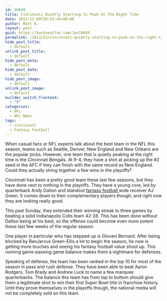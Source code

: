 ```yaml
---
id: 10649
title: Cincinnati Quietly Starting To Peak At The Right Time
date: 2013-12-09T20:54:44+00:00
author: Matt B.
layout: post
guid: https://backseatfan.com/?p=10649
permalink: /2013/12/cincinnati-quietly-starting-to-peak-at-the-right-time/
hide_post_title:
  - default
unlink_post_title:
  - default
hide_post_meta:
  - default
hide_post_date:
  - default
hide_post_image:
  - default
unlink_post_image:
  - default
builder_switch_frontend:
  - "0"
categories:
  - NFL
  - NFL News
tags:
  - cincinnati
  - Fantasy Football
---
```


<div class="entry">
  <p>
    When casual fans or NFL experts talk about the best team in the NFL this season, teams such as Seattle, Denver, New England and New Orleans are the popular picks. However, one team that is quietly peaking at the right time is the Cincinnati Bengals. At 9-4, they have a shot at picking up the #2 seed in the AFC if they can finish with the same record as New England. Could they actually string together a few wins in the playoffs?
  </p>

  <p>
    Cincinnati has been a pretty good team these last few seasons, but they have done next to nothing in the playoffs. They have a young core, led by quarterback Andy Dalton and standout <a href="https://www.fanduel.com/fantasy-football"> fantasy football </a> wide receiver AJ Green. It comes down to their complementary players though, and right now they are looking really good.
  </p>

  <p>
    This past Sunday, they extended their winning streak to three games by beating a solid Indianapolis Colts team 42-28. This has been done without Dalton being at his best, so the offense could become even more potent these last few weeks of the regular season.
  </p>

  <p>
    One player in particular who has stepped up is Giovani Bernard. After being blocked by BenJarvus Green-Ellis a lot to begin the season, he now is getting more touches and seeing his fantasy football value shoot up. This running game-passing game balance makes them a nightmare for defenses.
  </p>

  <p>
    Speaking of defense, the team has been ranked in the top 10 for most of the season in pass and rush defense. They have been able to beat Aaron Rodgers, Tom Brady and Andrew Luck to name a few marquee quarterbacks. The balance this team has from top to bottom should give them a legitimate shot to win their first Super Bowl title in franchise history. Until they prove themselves in the playoffs though, the national media will not be completely sold on this team.
  </p>
</div>

